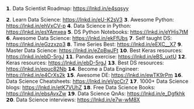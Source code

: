 𝟭. Data Scientist Roadmap: https://lnkd.in/e4sqsyy

𝟮. Learn Data Science: https://lnkd.in/eU-K2sV3
𝟯. Awesome Python: https://lnkd.in/ehVxCV-p
𝟰. Data Science in Python: https://lnkd.in/esYAmxea
𝟱. DS Python Notebooks: https://lnkd.in/eYHis7tM
𝟲. Awesome Data Science: https://lnkd.in/ekFfUbs
𝟳. Self taught DS: https://lnkd.in/eGzzxzp3
𝟴. Time Series Best: https://lnkd.in/eEXC__X7
𝟵. Master Data Science: https://lnkd.in/eZpBwJFt
𝟭𝟬. Best Keras resources: https://lnkd.in/ebD-5rgJ
𝟭𝟭. Pandas exercise: https://lnkd.in/eBS_uxtU
𝟭𝟮. Keras resources: https://lnkd.in/ebD-5rgJ
𝟭𝟯. Best DS resources: https://lnkd.in/epuc82Nb
𝟭𝟰. Become a Data Engineer: https://lnkd.in/e4CrXs2k
𝟭𝟱. Awesome DE: https://lnkd.in/ewTK9rPm
𝟭𝟲. Data Science Cheatsheets: https://lnkd.in/eVgcCr7
𝟭𝟳. 1000+ Data Science blogs: https://lnkd.in/etK7VUhZ
𝟭𝟴. Free Data Science Books: https://lnkd.in/ebsAvxZw
𝟭𝟵. Data Science QnAs: https://lnkd.in/e_Dgfkhk
𝟮𝟬. Data Science interviews: https://lnkd.in/e7w-wM8X

